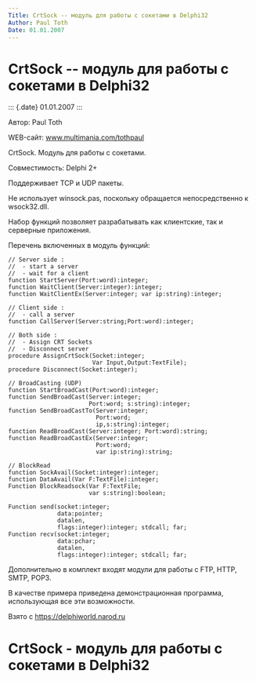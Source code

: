 ```yaml
---
Title: CrtSock -- модуль для работы с сокетами в Delphi32
Author: Paul Toth
Date: 01.01.2007
---
```



CrtSock -- модуль для работы с сокетами в Delphi32
==================================================

::: {.date}
01.01.2007
:::

Автор: Paul Toth

WEB-сайт: www.multimania.com/tothpaul

CrtSock. Модуль для работы с сокетами.

Совместимость: Delphi 2+

Поддерживает TCP и UDP пакеты.

Не использует winsock.pas, поскольку обращается непосредственно к
wsock32.dll.

Набор функций позволяет разрабатывать как клиентские, так и серверные
приложения.

Перечень включенных в модуль функций:

    // Server side :
    //  - start a server
    //  - wait for a client
    function StartServer(Port:word):integer;
    function WaitClient(Server:integer):integer;
    function WaitClientEx(Server:integer; var ip:string):integer;
     
    // Client side :
    //  - call a server
    function CallServer(Server:string;Port:word):integer;
     
    // Both side :
    //  - Assign CRT Sockets
    //  - Disconnect server
    procedure AssignCrtSock(Socket:integer;
                            Var Input,Output:TextFile);
    procedure Disconnect(Socket:integer);
     
    // BroadCasting (UDP)
    function StartBroadCast(Port:word):integer;
    function SendBroadCast(Server:integer;
                           Port:word; s:string):integer;
    function SendBroadCastTo(Server:integer;
                             Port:word;
                             ip,s:string):integer;
    function ReadBroadCast(Server:integer; Port:word):string;
    function ReadBroadCastEx(Server:integer;
                             Port:word;
                             var ip:string):string;
     
    // BlockRead
    function SockAvail(Socket:integer):integer;
    function DataAvail(Var F:TextFile):integer;
    Function BlockReadsock(Var F:TextFile;
                           var s:string):boolean;
     
    Function send(socket:integer;
                  data:pointer;
                  datalen,
                  flags:integer):integer; stdcall; far;
    Function recv(socket:integer;
                  data:pchar;
                  datalen,
                  flags:integer):integer; stdcall; far;

Дополнительно в комплект входят модули для работы с FTP, HTTP, SMTP,
POP3.

В качестве примера приведена демонстрационная программа, использующая
все эти возможности.

Взято с <https://delphiworld.narod.ru>

CrtSock - модуль для работы с сокетами в Delphi32
=================================================

